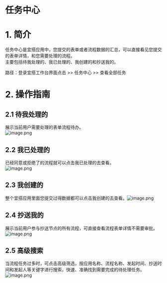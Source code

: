 # 任务中心
# 1. 简介
任务中心是宜搭应用中，您提交的表单或者流程数据的汇总，可以直接看见您提交的表单详情，和您需要处理的流程。<br />主要包括待我处理的、我已处理的、我创建的和抄送我的。<br />

路径：登录宜搭工作台界面点击 >> 任务中心 >> 查看全部任务
# 2. 操作指南
## 2.1 待我处理的 
展示当前用户需要处理的表单流程待办。<br />![image.png](https://cdn.nlark.com/yuque/0/2021/png/1293044/1634535509632-3cb64816-2a9a-48bf-8cb9-1705fa52304e.png?x-oss-process=image%2Fresize%2Cw_1046%2Climit_0)<br />
## 2.2 我已处理的
已经同意或拒绝了的流程就可以点击我已处理的去查看。<br />![image.png](https://cdn.nlark.com/yuque/0/2021/png/1293044/1634535548045-22a51dd2-4ac9-4bb8-a7ff-9a3dbcbb2dbd.png?x-oss-process=image%2Fresize%2Cw_1046%2Climit_0)<br />
## 2.3 我创建的
整个宜搭应用里面您提交过得数据都可以点击我创建的去查看。![image.png](https://cdn.nlark.com/yuque/0/2021/png/1293044/1634535566440-805682c6-0cf9-4212-821e-815c0621c326.png?x-oss-process=image%2Fresize%2Cw_1046%2Climit_0)<br />
## 2.4 抄送我的
展示当前用户参与抄送节点的所有流程，可直接查看流程表单详情不需要审批。![image.png](https://img.alicdn.com/imgextra/i2/O1CN01my8afE1QcDHkqzl27_!!6000000001996-2-tps-1046-470.png)
## 2.5 高级搜索
当流程任务过多时，可点击高级筛选，按应用名称、流程名称、发起时间、抄送时间和发起人等关键字进行搜索，快速、准确找到需要完成的待处理任务。<br />![image.png](https://cdn.nlark.com/yuque/0/2021/png/1293044/1634535663853-df424af1-552a-485f-b4e1-510fc84fdd68.png)<br />
